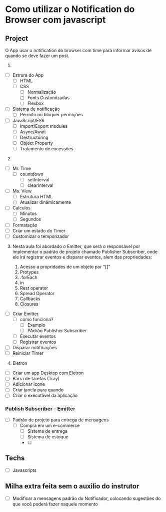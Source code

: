 # Como utilizar o Notification do Browser com javascript

## Project
O App usar o notification do browser com time para informar avisos de quando se deve fazer um post.

1.
* [ ] Estrura do App
  * [ ] HTML
  * [ ] CSS
    * [ ] Normalização
    * [ ] Fonts Customizadas
    * [ ] Flexbox
* [ ] Sistema de notificação
  * [ ] Permitir ou bloquer permições
* [ ] JavaScript/ES6
  * [ ] Import/Export modules
  * [ ] Async/Await
  * [ ] Destructuring
  * [ ] Object Property
  * [ ] Tratamento de excessões

2. 
* [ ] Mr. Time
  * [ ] countdown
    * [ ] setInterval
    * [ ] clearInterval
* [ ] Ms. View
  * [ ] Estrutura HTML
  * [ ] Atualizar dinâmicamente
* [ ] Calculos
  * [ ] Minutos
  * [ ] Segundos
* [ ] Formatação
* [ ] Criar um estado do Timer
* [ ] Customizar o temporizador  

3. Nesta aula foi abordado o Emitter, que será o responsável por implementar o padrão de projeto chamado Publisher Subscriber, onde ele irá registrar eventos e disparar eventos, alem das propriedades:
   
   1. Acesso a propridades de um objeto por "[]"
   2. Protypes
   3. .forEach
   4. in
   5. Rest operator
   6. Spread Operator
   7. Callbacks
   8. Closures

* [ ] Criar Emitter
  * [ ] como funciona?
    * [ ] Exemplo
    * [ ] PAdrão Publisher Subscriber
  * [ ] Executar eventos
  * [ ] Registrar eventos
* [ ] Disparar notificações
* [ ] Reiniciar Timer

4. Eletron

* [ ] Criar um app Desktop com Eletron
* [ ] Barra de tarefas (Tray)
* [ ] Adicionar icone
* [ ] Criar janela para quando
* [ ] Criar o executável da aplicação

### Publish Subscriber - Emitter

* [ ] Padrão de projeto para entrega de mensagens
  * [ ] Compra em um e-commerce
    * [ ] Sistema de entrega 
    * [ ] Sistema de estoque
    * [ ] 



## Techs

* [ ] Javascripts

## Milha extra feita sem o auxilio do instrutor

* [ ] Modificar a mensagens padrão do Notificador, colocando sugestões do que você poderá fazer naquele momento
